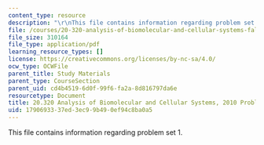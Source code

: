 ```yaml
---
content_type: resource
description: "\r\nThis file contains information regarding problem set 1."
file: /courses/20-320-analysis-of-biomolecular-and-cellular-systems-fall-2012/1790693337ed3ec99b490ef94c8ba0a5_MIT20_320F12_Fa2010_PS1_pr.pdf
file_size: 310164
file_type: application/pdf
learning_resource_types: []
license: https://creativecommons.org/licenses/by-nc-sa/4.0/
ocw_type: OCWFile
parent_title: Study Materials
parent_type: CourseSection
parent_uid: cd4b4519-6d0f-99f6-fa2a-8d816797da6e
resourcetype: Document
title: 20.320 Analysis of Biomolecular and Cellular Systems, 2010 Problem Set 1
uid: 17906933-37ed-3ec9-9b49-0ef94c8ba0a5
---
```


This file contains information regarding problem set 1.